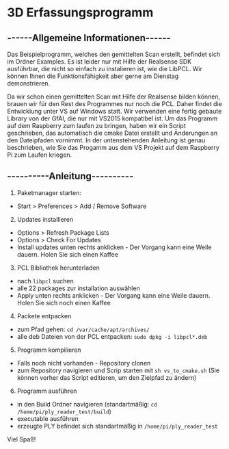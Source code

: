 # 3D Erfassungsprogramm

## ------Allgemeine Informationen------

Das Beispielprogramm, welches den gemittelten Scan erstellt, befindet sich im Ordner Examples. Es ist 
leider nur mit Hilfe der Realsense SDK ausführbar, die nicht so einfach zu instalieren ist, wie die LibPCL.
Wir können Ihnen die Funktionsfähigkeit aber gerne am Dienstag demonstrieren.

Da wir schon einen gemittelten Scan mit Hilfe der Realsense bilden können, brauen wir für den Rest des 
Programmes nur noch die PCL. Daher findet die Entwicklung unter VS auf Windows statt. Wir verwenden eine 
fertig gebaute Library von der GfAI, die nur mit VS2015 kompatibel ist. Um das Programm auf dem Raspberry 
zum laufen zu bringen, haben wir ein Script geschrieben, das automatisch die cmake Datei erstellt und 
Änderungen an den Dateipfaden vornimmt. In der untenstehenden Anleitung ist genau beschrieben, wie Sie 
das Progamm aus dem VS Projekt auf dem Raspberry Pi zum Laufen kriegen.


## ----------Anleitung----------

1. Paketmanager starten:
- Start > Preferences > Add / Remove Software

2. Updates installieren
- Options > Refresh Package Lists
- Options > Check For Updates
- Install updates unten rechts anklicken - Der Vorgang kann eine Weile dauern. Holen Sie sich einen Kaffee

3. PCL Bibliothek herunterladen
- nach `libpcl` suchen
- alle 22 packages zur installation auswählen
- Apply unten rechts anklicken - Der Vorgang kann eine Weile dauern. Holen Sie sich noch einen Kaffee

4. Packete entpacken
- zum Pfad gehen: `cd /var/cache/apt/archives/`
- alle deb Dateien von der PCL entpacken: `sudo dpkg -i libpcl*.deb`

5. Programm kompilieren
- Falls noch nicht vorhanden - Repository clonen
- zum Repository navigieren und Scrip starten mit `sh vs_to_cmake.sh`
  (Sie können vorher das Script editieren, um den Zielpfad zu ändern)

6. Programm ausführen
- in den Build Ordner navigieren (standartmäßig: `cd /home/pi/ply_reader_test/build`)
- executable ausführen
- erzeugte PLY befindet sich standartmäßig in `/home/pi/ply_reader_test`

Viel Spaß!
